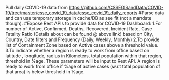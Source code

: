 Pull daily COVID-19 data from https://github.com/CSSEGISandData/COVID-19/tree/master/csse_covid_19_data/csse_covid_19_daily_reports
#Parse data and can use temporary storage in cache/DB as see fit (not a mandate though).
#Expose Rest APIs to provide data for COVID-19 Dashboard: 
 1.For number of Active, Confirmed, Deaths, Recovered, Incident Rate, Case Fatality Ratio  (Details about can be found @ above link) based
  on City, Country, Date filters and Frequency (Daily, Weekly, Monthly)
 2.To provide list of Containment Zone based on Active cases above a threshold value.
 3.To indicate whether a region is ready to work from office based on latitude , longitude, radius in Kilometers, total population within that region, threshold in %age. These parameters will be input to Rest API.
    A region is ready to work from office if %age of active cases (w.r.t total population of that area) is below threshold in %age.
 